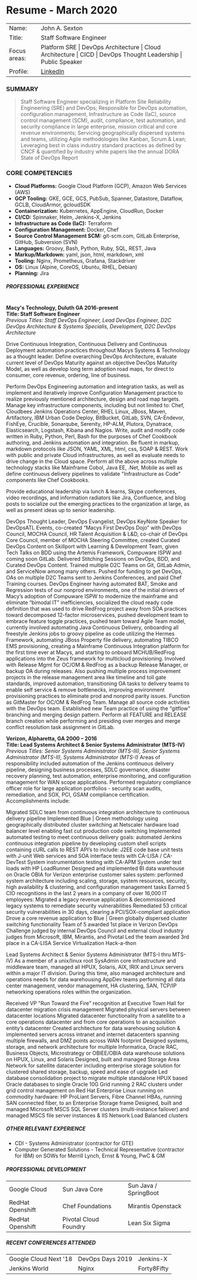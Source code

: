 # Resume - March 2020
<table>
<tr><td>Name:</td> <td>John A. Sexton</td></tr>
<tr><td>Title:</td> <td>Staff Software Engineer</td></tr>
<tr><td>Focus areas:</td> <td>Platform SRE | DevOps Architecture | Cloud Architecture | CICD | DevOps Thought Leadership | Public Speaker</td></tr>
<tr><td>Profile:</td><td><a href="https://www.linkedin.com/in/john-sexton-8b943a18/">LinkedIn</a></td></tr>
</table>


### **SUMMARY**
> Staff Software Engineer specializing in Platform Site Reliability Engineering (SRE) and DevOps; Responsible for DevOps automation, configuration management, Infrastructure as Code (IaC), source control management (SCM), audit, compliance, test automation, and security compliance in large enterprise, mission critical and core revenue environments; Servicing geographically dispersed systems and teams, utilizing Agile methodologies like Kanban, Scrum & Lean; Leveraging best in class industry standard practices as defined by CNCF & quantified by industry white papers like the annual DORA State of DevOps Report

### **CORE COMPETENCIES**
* **Cloud Platforms:** Google Cloud Platform (GCP), Amazon Web Services (AWS) <br>
* **GCP Tooling:** GKE, GCE, GCS, PubSub, Spanner, Datastore, Dataflow, GCLB, CloudArmor, gcloudSDK <br>
* **Containerization:** Kubernetes, AppEngine, CloudRun, Docker <br>
* **CI/CD:** Spinnaker, Helm, Jenkins-X, Jenkins <br>
* **Infrastructure as Code (IaC):** Terraform <br>
* **Configuration Management:** Docker, Chef <br>
* **Source Control Management SCM:** git-scm.com, GitLab Enterprise, GitHub, Subversion (SVN) <br>
* **Languages:** Groovy, Bash, Python, Ruby, SQL, REST, Java <br>
* **Markup/Markdown:** yaml, json, html, markdown, xml <br>
* **Tooling:** Nginx, Prometheus, Grafana, Stackdriver <br>
* **OS:** Linux (Alpine, CoreOS, Ubuntu, RHEL, Debian) <br>
* **Planning:** Jira <br>

##### **PROFESSIONAL EXPERIENCE** <br><br>
**Macy's Technology, Duluth GA 2016-present** <br>
**Title: Staff Software Engineer** <br>
_Previous Titles: Staff DevOps Engineer, Lead DevOps Engineer, D2C DevOps Architecture & Systems Specialis, Development, D2C DevOps Architecture_

Drive Continuous Integration, Continuous Delivery and Continuous Deployment automation practices throughout Macys Systems & Technology as a thought leader. Define overarching DevOps Architecture, evaluate current level of DevOps Maturity against an objective DevOps Maturity Model, as well as develop long term adoption road maps, for direct to consumer, core revenue, ordering, line of business.

Perform DevOps Engineering automation and integration tasks, as well as implement and iteratively improve Configuration Management practice to realize previously mentioned architecture, design and road map targets. Manage key infrastructure components, including but not limited to: Chef, Cloudbees Jenkins Operations Center, RHEL Linux, JBoss, Maven, Artifactory, IBM Urban Code Deploy, BitBucket, GitLab, SVN, CA-Endevor, FishEye, Crucible, Sonarqube, Serenity, HP-ALM, Plutora, Dynatrace, Elasticsearch, Logstash, Kibana and Nagios. Write, audit and modify code written in Ruby, Python, Perl, Bash for the purposes of Chef Cookbook authoring, and Jenkins automation and integration. Be fluent in markup, markdown protocols like JSON, YAML, XML, html, css, SOAP & REST. Work with public and private Cloud infrastructures, as well as evaluate needs to drive change in the Cloud space. Perform all the above across multiple technology stacks like Mainframe Cobol, Java EE, .Net, Mobile as well as define continuous delivery pipelines to validate "Infrastructure as Code" components like Chef Cookbooks.

Provide educational leadership via lunch & learns, Skype conferences, video recordings, and information radiators like Jira, Confluence, and blog posts to socialize out the emerging practices to the organization at large, as well as present ideas up to senior leadership.

DevOps Thought Leader, DevOps Evangelist, DevOps KeyNote Speaker for DevOpsATL Events, co-created “Macys First DevOps Dojo” with DevOps Council, MOCHA Council, HR Talent Acquisition & L&D, co-chair of DevOps Core Council, member of MOCHA Steering Committee, created Curated DevOps Content on Skillport with Learning & Development Team, given Tech Talks on BDD using the Artemis Framework, Compuware ISPW and coming soon GitLab. Delivered Stitching Sessions on DevOps, BDD, and Curated DevOps Content. Trained multiple D2C Teams on Git, GitLab Admin, and ServiceNow among many others. Pushed for funding to get DevOps, OAs on multiple D2C Teams sent to Jenkins Conferences, and paid Chef Training courses.
DevOps Engineer having automated BAT, Smoke and Regression tests of our nonprod environments, one of the initial drivers of Macy’s adoption of Compuware ISPW to modernize the mainframe and eliminate “bimodal IT” inefficiencies, socialized the cloud ready code definition that was used to drive RedFrog project away from SOA practices toward decomposed 12-factor microservices, pushed development team to embrace feature toggle practices, pushed team toward Agile Team model, currently involved automating Java Continuous Delivery, onboarding all freestyle Jenkins jobs to groovy pipeline as code utilizing the Hermes Framework, automating JBoss Property file delivery, automating TIBCO EMS provisioning, creating a Mainframe Continuous Integration platform for the first time ever at Macys, and starting to onboard MCHUB/RedFrog applications into the Zeus framework for multicloud provisioning.
Involved with Release Mgmt for OC/OM & RedFrog as a backup Release Manager, or backup OA during releases. Also pushing multiple process improvement projects in the release management area like timeline and toll gate standards, improved automation, transitioning OA tasks to delivery teams to enable self service & remove bottlenecks, improving environment provisioning practices to eliminate prod and nonprod parity issues.
Function as GitMaster for OC/OM & RedFrog Team. Manage all source code activities with the DevOps team. Established new Team practice of using the  “gitflow” branching and merging design pattern. Perform all FEATURE and RELEASE branch creation while performing and presiding over merges and merge conflict resolution task assignment in GitLab.

**Verizon, Alpharetta, GA	2000 – 2016** <br>
**Title: Lead Systems Architect & Senior Systems Administrator (MTS-IV)** <br>
_Previous Titles: Senior Systems Administrator (MTS-III), Senior Systems Administrator (MTS-II), Systems Administrator (MTS-I)_
Areas of responsibility included automation of the Jenkins continuous delivery pipeline, designing business processes, SDLC governance, disaster recovery planning, test automation, enterprise monitoring, and configuration management for WAN scope applications. Performed regulatory compliance officer role for large application portfolios - security scan audits, remediation, and SOX, PCI, GSAM compliance certification. Accomplishments include:

Migrated SDLC team from continuous integration architecture to continuous delivery pipeline
Implemented Blue | Green methodology using geographically distributed cluster switching at Netscaler hardware load balancer level enabling fast cut production code switching
Implemented automated testing to meet continuous delivery goals: automated Jenkins continuous integration pipeline by developing custom shell scripts containing cURL calls to REST API’s to include:
J2EE code base unit tests with J-unit
Web services and SOA interface tests with CA-LISA / CA-DevTest
System instrumentation testing with CA-APM
System under test loads with HP LoadRunner
Designed and implemented BI data warehouse on Oracle OBIA for Verizon enterprise customer sales system: performed system architecture including scaling, storage, system resources, security, high availability & clustering, and configuration management tasks
Earned 5 CIO recognitions in the last 2 years in a company of over 16,000 IT employees:
Migrated a legacy revenue application & decommissioned legacy systems to remediate security vulnerabilities
Remediated 53 critical security vulnerabilities in 30 days, clearing a PCI/SOX-compliant application
Drove a core revenue application to Blue | Green globally dispersed cluster switching functionality
Team of 5 awarded 1st place in Verizon DevOps Challenge judged by internal DevOps Council and external cloud industry judges from Microsoft, IBM, Mirantis, and Pivotal
Led the team awarded 3rd place in a CA-LISA Service Virtualization Hack-a-thon

Lead Systems Architect & Senior Systems Administrator (MTS-I thru MTS-IV)
As a member of a unix/linux root SysAdmin core infrastructure and middleware team, managed all HPUX, Solaris, AIX, IRIX and Linux servers within a major IT division. During this time, also managed architecture and operations needs for data warehousing AppDev teams performing all data center management, vendor management, HA clustering, SAN, TCP/IP networking operations roles within the organization.

Received VP "Run Toward the Fire" recognition at Executive Town Hall for datacenter migration crisis management
Migrated physical servers between datacenter locations
Migrated datacenter functionality from a satellite to a core operations datacenter and from core operations to an acquisition entity’s datacenter
Created architecture for data warehousing solution & implemented servers across intranet and internet datacenters spanning multiple firewalls, and DMZ points across WAN footprint
Designed systems, storage, and network architecture for multiple Informatica, Oracle RAC, Business Objects, Microstrategy or OBIEE/OBIA data warehouse solutions on HPUX, Linux, and Solaris
Designed, built and managed Storage Area Network for satellite datacenter including enterprise storage solution for clustered shared storage, backup, speed and ease of upgrade
Led database consolidation project to migrate multiple standalone HPUX based Oracle databases to single Oracle 10G Grid running 2 RAC clusters under grid control management on Red Hat Enterprise Linux running on commodity hardware: HP ProLiant Servers, Fibre Channel HBAs, running SAN connected fiber, to an Enterprise Storage frame
Designed, built and managed Microsoft MSCS SQL Server clusters (multi-instance failover) and managed MSCS file server instances & IIS Network Load Balanced clusters

##### **OTHER RELEVANT EXPERIENCE**
* CDI - Systems Administrator (contractor for GTE)
* Computer Generated Solutions - Technical Representative (contractor for IBM) on SOWs for Merrill Lynch, Ernst & Young, PwC & GM

##### **PROFESSIONAL DEVELOPMENT**
<table>

<tr>
<td>Google Cloud</td>
<td>Sun Java Core</td>
<td>Sun Java / SpringBoot</td>
</tr>

<tr>
<td>RedHat Openshift</td>
<td>Chef Foundations</td>
<td>Mirantis Openstack</td>
</tr>

<tr>
<td>RedHat Openshift</td>
<td>Pivotal Cloud Foundry</td>
<td>Lean Six Sigma</td>
</tr>

</table>

##### **RECENT CONFERENCES ATTENDED**
<table>

<tr>
<td>Google Cloud Next '18</td>
<td>DevOps Days 2019</td>
<td>Jenkins-X</td>
</tr>

<tr>
<td>Jenkins World</td>
<td>Nginx</td>
<td>Forty8Fifty</td>
</tr>

</table>
